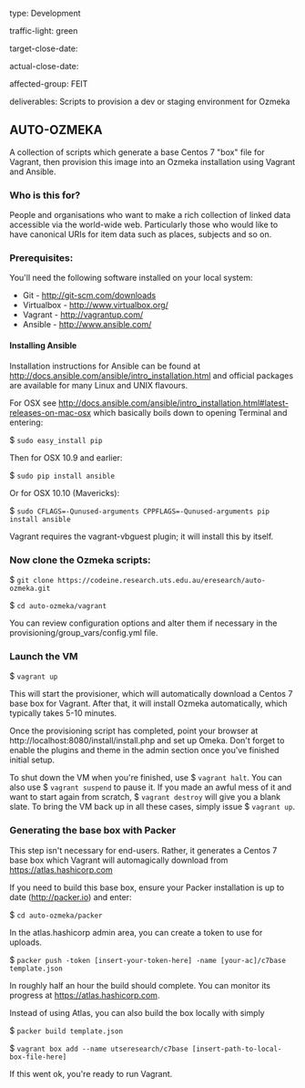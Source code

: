 type: Development

traffic-light: green

target-close-date:

actual-close-date:

affected-group: FEIT

deliverables: Scripts to provision a dev or staging environment for Ozmeka


## AUTO-OZMEKA

A collection of scripts which generate a base Centos 7 "box" file for Vagrant, 
then provision this image into an Ozmeka installation using Vagrant and Ansible.


### Who is this for?

People and organisations who want to make a rich collection of linked data 
accessible via the world-wide web.  Particularly those who would like to have
canonical URIs for item data such as places, subjects and so on.


### Prerequisites:  

You'll need the following software installed on your local system:

- Git - http://git-scm.com/downloads
- Virtualbox - http://www.virtualbox.org/
- Vagrant - http://vagrantup.com/
- Ansible - http://www.ansible.com/


#### Installing Ansible

Installation instructions for Ansible can be found at 
http://docs.ansible.com/ansible/intro_installation.html and official packages 
are available for many Linux and UNIX flavours.

For OSX see 
http://docs.ansible.com/ansible/intro_installation.html#latest-releases-on-mac-osx 
which basically boils down to opening Terminal and entering:

$ ```sudo easy_install pip```

Then for OSX 10.9 and earlier: 

$ ```sudo pip install ansible```

Or for OSX 10.10 (Mavericks): 

$ ```sudo CFLAGS=-Qunused-arguments CPPFLAGS=-Qunused-arguments pip install ansible```

Vagrant requires the vagrant-vbguest plugin; it will install this by itself.


### Now clone the Ozmeka scripts:

$ ```git clone https://codeine.research.uts.edu.au/eresearch/auto-ozmeka.git```

$ ```cd auto-ozmeka/vagrant```

You can review configuration options and alter them if necessary in the 
provisioning/group_vars/config.yml file.


### Launch the VM

$ ```vagrant up```

This will start the provisioner, which will automatically download a Centos 7 
base box for Vagrant.  After that, it will install Ozmeka automatically, which 
typically takes 5-10 minutes.

Once the provisioning script has completed, point your browser 
at http://localhost:8080/install/install.php and set up Omeka.  Don't forget to 
enable the plugins and theme in the admin section once you've finished initial 
setup.

To shut down the VM when you're finished, use $ ```vagrant halt```.  You can 
also use $ ```vagrant suspend``` to pause it.  If you made an awful mess of it 
and want to start again from scratch, $ ```vagrant destroy``` will give you a 
blank slate.  To bring the VM back up in all these cases, simply issue 
$ ```vagrant up```.


### Generating the base box with Packer

This step isn't necessary for end-users.  Rather, it generates a Centos 7 base 
box which Vagrant will automagically download from https://atlas.hashicorp.com

If you need to build this base box, ensure your Packer installation is up to 
date (http://packer.io) and enter:

$ ```cd auto-ozmeka/packer```

In the atlas.hashicorp admin area, you can create a token to use for uploads.

$ ```packer push -token [insert-your-token-here] -name [your-ac]/c7base template.json```

In roughly half an hour the build should complete.  You can monitor its progress
at https://atlas.hashicorp.com.

Instead of using Atlas, you can also build the box locally with simply

$ ```packer build template.json```

$ ```vagrant box add --name utseresearch/c7base [insert-path-to-local-box-file-here]```

If this went ok, you're ready to run Vagrant.